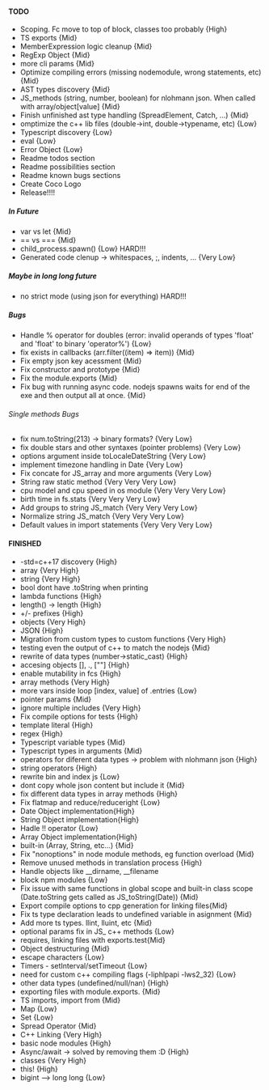 #### TODO

-   Scoping. Fc move to top of block, classes too probably {High}
-   TS exports {Mid}
-   MemberExpression logic cleanup {Mid}
-   RegExp Object {Mid}
-   more cli params {Mid}
-   Optimize compiling errors (missing nodemodule, wrong statements, etc) {Mid}
-   AST types discovery {Mid}
-   JS_methods (string, number, boolean) for nlohmann json. When called with array/object\[value\] {Mid}
-   Finish unfinished ast type handling (SpreadElement, Catch, ...) {Mid}
-   omptimize the c++ lib files (double->int, double->typename, etc) {Low}
-   Typescript discovery {Low}
-   eval {Low}
-   Error Object {Low}
-   Readme todos section
-   Readme possibilities section
-   Readme known bugs sections
-   Create Coco Logo
-   Release!!!!

##### In Future

-   var vs let {Mid}
-   == vs === {Mid}
-   child_process.spawn() {Low} HARD!!!
-   Generated code clenup -> whitespaces, ;, indents, ... {Very Low}

##### Maybe in long long future

-   no strict mode (using json for everything) HARD!!!

##### Bugs

-   Handle % operator for doubles (error: invalid operands of types 'float' and 'float' to binary 'operator%') {Low}
-   fix exists in callbacks (arr.filter((item) => item)) {Mid}
-   Fix empty json key acessment {Mid}
-   Fix constructor and prototype {Mid}
-   Fix the module.exports {Mid}
-   Fix bug with running async code. nodejs spawns waits for end of the exe and then output all at once. {Mid}

###### Single methods Bugs

-   fix num.toString(213) -> binary formats? {Very Low}
-   fix double stars and other syntaxes (pointer problems) {Very Low}
-   options argument inside toLocaleDateString {Very Low}
-   implement timezone handling in Date {Very Low}
-   Fix concate for JS_array and more arguments {Very Low}
-   String raw static method {Very Very Very Low}
-   cpu model and cpu speed in os module {Very Very Very Low}
-   birth time in fs.stats {Very Very Very Low}
-   Add groups to string JS_match {Very Very Very Low}
-   Normalize string JS_match {Very Very Very Low}
-   Default values in import statements {Very Very Very Low}

#### FINISHED

-   -std=c++17 discovery {High}
-   array {Very High}
-   string {Very High}
-   bool dont have .toString when printing
-   lambda functions {High}
-   length() -> length {High}
-   +/- prefixes {High}
-   objects {Very High}
-   JSON {High}
-   Migration from custom types to custom functions {Very High}
-   testing even the output of c++ to match the nodejs {Mid}
-   rewrite of data types (number->static_cast<double>) {High}
-   accesing objects [], ., [""] {High}
-   enable mutability in fcs {High}
-   array methods {Very High}
-   more vars inside loop [index, value] of .entries {Low}
-   pointer params {Mid}
-   ignore multiple includes {Very High}
-   Fix compile options for tests {High}
-   template literal {High}
-   regex {High}
-   Typescript variable types {Mid}
-   Typescript types in arguments {Mid}
-   operators for diferent data types -> problem with nlohmann json {High}
-   string operators {High}
-   rewrite bin and index js {Low}
-   dont copy whole json content but include it {Mid}
-   fix different data types in array methods {High}
-   Fix flatmap and reduce/reduceright {Low}
-   Date Object implementation{High}
-   String Object implementation{High}
-   Hadle !! operator {Low}
-   Array Object implementation{High}
-   built-in (Array, String, etc...) {Mid}
-   Fix "nonoptions" in node module methods, eg function overload {Mid}
-   Remove unused methods in translation process {High}
-   Handle objects like \_\_dirname, \_\_filename
-   block npm modules {Low}
-   Fix issue with same functions in global scope and built-in class scope (Date.toString gets called as JS_toString(Date)) {Mid}
-   Export compile options to cpp generation for linking files{Mid}
-   Fix ts type declaration leads to undefined variable in asignment {Mid}
-   Add more ts types. llint, lluint, etc {Mid}
-   optional params fix in JS\_ c++ methods {Low}
-   requires, linking files with exports.test{Mid}
-   Object destructuring {Mid}
-   escape characters {Low}
-   Timers - setInterval/setTimeout {Low}
-   need for custom c++ compiling flags (-liphlpapi -lws2_32) {Low}
-   other data types (undefined/null/nan) {High}
-   exporting files with module.exports. {Mid}
-   TS imports, import from {Mid}
-   Map {Low}
-   Set {Low}
-   Spread Operator {Mid}
-   C++ Linking {Very High}
-   basic node modules {High}
-   Async/await -> solved by removing them :D {High}
-   classes {Very High}
-   this! {High}
-   bigint --> long long {Low}
